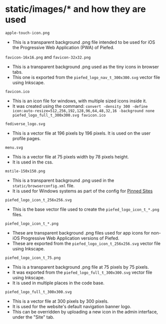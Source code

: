 # static/images/* and how they are used

`apple-touch-icon.png`
  * This is a transparent background .png file intended to be used for iOS the Progressive Web Application (PWA) of Piefed.

`favicon-16x16.png` and `favicon-32x32.png`
  * This is a transparent background .png used as the tiny icons in browser tabs.
  * This one is exported from the `piefed_logo_nav_t_300x300.svg` vector file using Inkscape.

`favicon.ico`
  * This is an icon file for windows, with multiple sized icons inside it.
  * It was created using the command:
  `convert -density 300 -define icon:auto-resize=512,256,192,128,96,64,48,32,16 -background none piefed_logo_full_t_300x300.svg favicon.ico`

`fediverse_logo.svg`
  * This is a vector file at 196 pixels by 196 pixels. It is used on the user profile pages.

`menu.svg`
  * This is a vector file at 75 pixels width by 78 pixels height.
  * It is used in the css.

`mstile-150x150.png`
  * This is a transparent background .png used in the `static/browserconfig.xml` file.
  * It is used for Windows systems as part of the config for [Pinned Sites](https://learn.microsoft.com/en-us/previous-versions/windows/internet-explorer/ie-developer/platform-apis/hh772707(v=vs.85))

`piefed_logo_icon_t_256x256.svg`
  * This is the base vector file used to create the `piefed_logo_icon_t_*.png` files.

`piefed_logo_icon_t_*.png`
  * These are transparent background .png files used for app icons for non-iOS Progressive Web Application versions of Piefed.
  * These are exported from the `piefed_logo_icon_t_256x256.svg` vector file using Inkscape.

`piefed_logo_icon_t_75.png`
  * This is a transparent background .png file at 75 pixels by 75 pixels.
  * It was exported from the `piefed_logo_full_t_300x300.svg` vector file using Inkscape.
  * It is used in multiple places in the code base.

`piefed_logo_full_t_300x300.svg`
  * This is a vector file at 300 pixels by 300 pixels.
  * It is used for the website's default navigation banner logo.
  * This can be overridden by uploading a new icon in the admin interface, under the "Site" tab.
